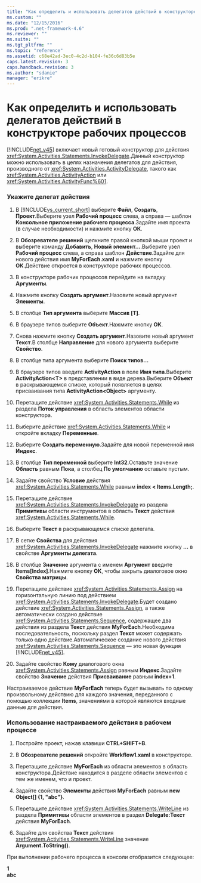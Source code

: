 ```yaml
---
title: "Как определить и использовать делегатов действий в конструкторе рабочих процессов | Microsoft Docs"
ms.custom: ""
ms.date: "12/15/2016"
ms.prod: ".net-framework-4.6"
ms.reviewer: ""
ms.suite: ""
ms.tgt_pltfrm: ""
ms.topic: "reference"
ms.assetid: c68e42ad-3ec0-4c2d-b104-fe36c6d83b5e
caps.latest.revision: 3
caps.handback.revision: 3
ms.author: "sdanie"
manager: "erikre"
---
```

# Как определить и использовать делегатов действий в конструкторе рабочих процессов
[!INCLUDE[net_v45](../ide/includes/net_v45_md.md)] включает новый готовый конструктор для действия <xref:System.Activities.Statements.InvokeDelegate>.Данный конструктор можно использовать в целях назначения делегатов для действия, производного от <xref:System.Activities.ActivityDelegate>, такого как <xref:System.Activities.ActivityAction> или <xref:System.Activities.ActivityFunc%601>.  
  
### Укажите делегат действия  
  
1.  В [!INCLUDE[vs_current_short](../code-quality/includes/vs_current_short_md.md)] выберите **Файл**, **Создать**, **Проект**.Выберите узел **Рабочий процесс** слева, а справа — шаблон **Консольное приложение рабочего процесса**.Задайте имя проекта \(в случае необходимости\) и нажмите кнопку **ОК**.  
  
2.  В **Обозревателе решений** щелкните правой кнопкой мыши проект и выберите команду **Добавить**, **Новый элемент...**.Выберите узел **Рабочий процесс** слева, а справа шаблон **Действие**.Задайте для нового действия имя **MyForEach.xaml** и нажмите кнопку **ОК**.Действие откроется в конструкторе рабочих процессов.  
  
3.  В конструкторе рабочих процессов перейдите на вкладку **Аргументы**.  
  
4.  Нажмите кнопку **Создать аргумент**.Назовите новый аргумент **Элементы**.  
  
5.  В столбце **Тип аргумента** выберите **Массив \[T\]**.  
  
6.  В браузере типов выберите **Объект**.Нажмите кнопку **ОК**.  
  
7.  Снова нажмите кнопку **Создать аргумент**.Назовите новый аргумент **Текст**.В столбце **Направление** для нового аргумента выберите **Свойство**.  
  
8.  В столбце типа аргумента выберите **Поиск типов…**  
  
9. В браузере типов введите **ActivityAction** в поле **Имя типа**.Выберите **ActivityAction\<T\>** в представлении в виде дерева.Выберите **Объект** в раскрывающемся списке, который появляется в целях присваивания типа **ActivityAction\<Object\>** аргументу.  
  
10. Перетащите действие <xref:System.Activities.Statements.While> из раздела **Поток управления** в область элементов области конструктора.  
  
11. Выберите действие <xref:System.Activities.Statements.While> и откройте вкладку **Переменные**.  
  
12. Выберите **Создать переменную**.Задайте для новой переменной имя **Индекс**.  
  
13. В столбце **Тип переменной** выберите **Int32**.Оставьте значение **Область** равным **Пока**, а столбец **По умолчанию** оставьте пустым.  
  
14. Задайте свойство **Условие** действия <xref:System.Activities.Statements.While> равным **index \< Items.Length;**.  
  
15. Перетащите действие <xref:System.Activities.Statements.InvokeDelegate> из раздела **Примитивы** области инструментов в область **Текст** действия <xref:System.Activities.Statements.While>.  
  
16. Выберите **Текст** в раскрывающемся списке делегата.  
  
17. В сетке **Свойства** для действия <xref:System.Activities.Statements.InvokeDelegate> нажмите кнопку **…** в свойстве **Аргументы делегата**.  
  
18. В столбце **Значение** аргумента с именем **Аргумент** введите **Items\[Index\]**.Нажмите кнопку **ОК**, чтобы закрыть диалоговое окно **Свойства матрицы**.  
  
19. Перетащите действие <xref:System.Activities.Statements.Assign> на горизонтальную линию под действием <xref:System.Activities.Statements.InvokeDelegate>.Будет создано действие <xref:System.Activities.Statements.Assign>, а также автоматически создано действие <xref:System.Activities.Statements.Sequence>, содержащее два действия из раздела **Текст** действия **MyForEach**.Необходима последовательность, поскольку раздел **Текст** может содержать только одно действие.Автоматическое создание нового действия <xref:System.Activities.Statements.Sequence> — это новая функция [!INCLUDE[net_v45](../ide/includes/net_v45_md.md)].  
  
20. Задайте свойство **Кому** диалогового окна <xref:System.Activities.Statements.Assign> равным **Индекс**.Задайте свойство **Значение** действия **Присваивание** равным **index\+1**.  
  
 Настраиваемое действие **MyForEach** теперь будет вызывать по одному произвольному действию для каждого значения, переданного с помощью коллекции **Items**, значениями в которой являются входные данные для действия.  
  
### Использование настраиваемого действия в рабочем процессе  
  
1.  Постройте проект, нажав клавиши **CTRL\+SHIFT\+B**.  
  
2.  В **Обозревателе решений** откройте **Workflow1.xaml** в конструкторе.  
  
3.  Перетащите действие **MyForEach** из области элементов в область конструктора.Действие находится в разделе области элементов с тем же именем, что и проект.  
  
4.  Задайте свойство **Элементы** действия **MyForEach** равным **new Object\[\] {1, "abc"}**.  
  
5.  Перетащите действие <xref:System.Activities.Statements.WriteLine> из раздела **Примитивы** области элементов в раздел **Delegate:Текст** действия **MyForEach**.  
  
6.  Задайте для свойства **Текст** действия <xref:System.Activities.Statements.WriteLine> значение **Argument.ToString\(\)**.  
  
 При выполнении рабочего процесса в консоли отобразится следующее:  
  
 **1**   
**abc**